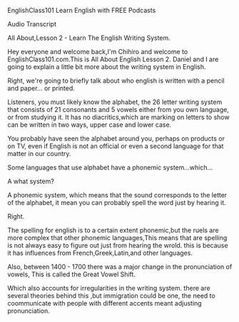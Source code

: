 EnglishClass101 Learn English with FREE Podcasts

Audio Transcript

All About,Lesson 2 - Learn The English Writing System.

Hey everyone and welcome back,I'm Chihiro and welcome to EnglishClass101.com.This is All About English Lesson 2. Daniel and I are going to explain a little bit more about the writing system in English.

Right, we're going to briefly talk about who english is written with a pencil and paper... or printed.

Listeners, you must likely know the alphabet, the 26 letter writing system that consists of 21 consonants and 5 vowels either from you own language, or from studying it. It has no diacritics,which are marking on letters to show can be written in two ways, upper case and lower case.

You probably have seen the alphabet around you, perhaps on products or on TV, even if English is not an official or even a second language for that matter in our country.

Some languages that use alphabet have a phonemic system...which...

A what system?

A phonemic system, which means that the sound corresponds to the letter of the alphabet, it mean you can probably spell the word just by hearing it.

Right.

The spelling for english is to a certain extent phonemic,but the ruels are more complex that other phonemic languages,This means that are spelling is not always easy to figure out just from hearing the wrold.
this is because it has influences from French,Greek,Latin,and other languages.

Also, between 1400 - 1700 there was a major change in the pronunciation of vowels, This is called the Great Vowel Shift.

Which also accounts for irregularities in the writing system. there are several theories behind this ,but immigration could be one, the need to coommunicate with people with different accents meant adjusting pronunciation. 




















